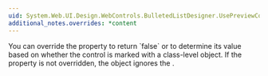 ```yaml
---
uid: System.Web.UI.Design.WebControls.BulletedListDesigner.UsePreviewControl
additional_notes.overrides: *content
---
```


<p>You can override the <xref href="System.Web.UI.Design.WebControls.DetailsViewDesigner.UsePreviewControl"></xref> property to return `false` or to determine its value based on whether the control is marked with a class-level <xref href="System.Web.UI.Design.SupportsPreviewControlAttribute"></xref> object. If the <xref href="System.Web.UI.Design.WebControls.DetailsViewDesigner.UsePreviewControl"></xref> property is not overridden, the <xref href="System.Web.UI.Design.WebControls.BulletedListDesigner"></xref> object ignores the <xref href="System.Web.UI.Design.SupportsPreviewControlAttribute"></xref>.</p>


